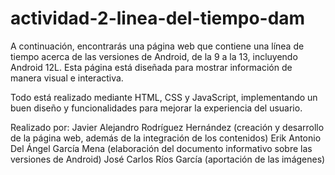 # actividad-2-linea-del-tiempo-dam
A continuación, encontrarás una página web que contiene una línea de tiempo acerca de las versiones de Android, de la 9 a la 13, incluyendo Android 12L. Esta página está diseñada para mostrar información de manera visual e interactiva.

Todo está realizado mediante HTML, CSS y JavaScript, implementando un buen diseño y funcionalidades para mejorar la experiencia del usuario.

Realizado por:
Javier Alejandro Rodríguez Hernández (creación y desarrollo de la página web, además de la integración de los contenidos)
Erik Antonio Del Ángel García Mena (elaboración del documento informativo sobre las versiones de Android)
José Carlos Ríos García (aportación de las imágenes)
